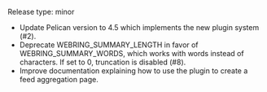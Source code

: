 Release type: minor

- Update Pelican version to 4.5 which implements the new plugin system (#2).
- Deprecate WEBRING_SUMMARY_LENGTH in favor of WEBRING_SUMMARY_WORDS, which
  works with words instead of characters. If set to 0, truncation is disabled
  (#8).
- Improve documentation explaining how to use the plugin to create a feed
  aggregation page.
